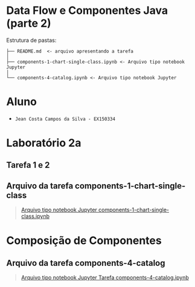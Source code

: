 # Data Flow e Componentes Java (parte 2)

Estrutura de pastas:

~~~
├── README.md  <- arquivo apresentando a tarefa
│
├── components-1-chart-single-class.ipynb <- Arquivo tipo notebook Jupyter 
│
└── components-4-catalog.ipynb <- Arquivo tipo notebook Jupyter 
~~~
# Aluno
* `Jean Costa Campos da Silva - EX150334`

# Laboratório 2a

## Tarefa 1 e 2

## Arquivo da tarefa components-1-chart-single-class

> [Arquivo tipo notebook Jupyter components-1-chart-single-class.ipynb](components-1-chart-single-class.ipynb)

# Composição de Componentes

## Arquivo da tarefa components-4-catalog

> [Arquivo tipo notebook Jupyter Tarefa components-4-catalog.ipynb](components-4-catalog.ipynb)